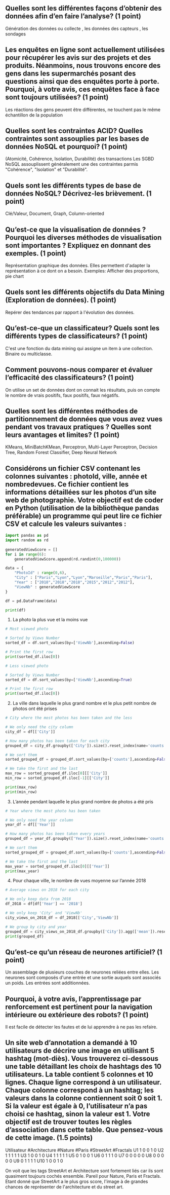## Quelles sont les différentes façons d’obtenir des données afin d’en faire l’analyse? (1 point)

Génération des données ou collecte , les données des capteurs , les sondages 

## Les enquêtes en ligne sont actuellement utilisées pour récupérer les avis sur des projets et des produits. Néanmoins, nous trouvons encore des gens dans les supermarchés posant des questions ainsi que des enquêtes porte à porte. Pourquoi, à votre avis, ces enquêtes face à face sont toujours utilisées? (1 point)

Les réactions des gens peuvent être différentes, ne touchent pas le même échantillon de la population

## Quelles sont les contraintes ACID? Quelles contraintes sont assouplies par les bases de données NoSQL et pourquoi? (1 point)

(Atomicité, Cohérence, Isolation, Durabilité) des transactions
Les SGBD NoSQL assouplissent généralement une des contraintes parmis "Cohérence", "Isolation" et "Durabilité".

## Quels sont les différents types de base de données NoSQL? Décrivez-les brièvement. (1 point)

Clé/Valeur, Document, Graph, Column-oriented

## Qu’est-ce que la visualisation de données ? Pourquoi les diverses méthodes de visualisation sont importantes ? Expliquez en donnant des exemples. (1 point)

Représentation graphique des données.
Elles permettent d'adapter la représentation à ce dont on a besoin.
Exemples: Afficher des proportions, pie chart

## Quels sont les différents objectifs du Data Mining (Exploration de données). (1 point)

Repérer des tendances par rapport à l'évolution des données.

## Qu’est-ce-que un classificateur? Quels sont les différents types de classificateurs? (1 point)

C'est une fonction du data mining qui assigne un item à une collection.
Binaire ou multiclasse.

## Comment pouvons-nous comparer et évaluer l’efficacité des classificateurs? (1 point)

On utilise un set de données dont on connait les résultats, puis on compte le nombre de vrais positifs, faux positifs, faux négatifs.

## Quelles sont les différentes méthodes de partitionnement de données que vous avez vues pendant vos travaux pratiques ? Quelles sont leurs avantages et limites? (1 point)

KMeans, MiniBatchKMean, Perceptron, Multi-Layer Perceptron, Decision Tree, Random Forest Classifier, Deep Neural Network

## Considérons un fichier CSV contenant les colonnes suivantes : photoId, ville, année et nombredevues. Ce fichier contient les informations détaillées sur les photos d’un site web de photographie. Votre objectif est de coder en Python (utilisation de la bibliothèque pandas préférable) un programme qui peut lire ce fichier CSV et calcule les valeurs suivantes :

```py
import pandas as pd
import random as rd
                                                            
generatedViewScore = []
for i in range(6):
    generatedViewScore.append(rd.randint(0,100000))

data = {
    "PhotoId" : range(0,6),
    "City" : ["Paris","Lyon","Lyon","Marseille","Paris","Paris"],
    "Year" : ["2018","2018","2018","2015","2012","2012"],
    "ViewNb" : generatedViewScore
}

df = pd.DataFrame(data)

print(df)

```
1. La photo la plus vue et la moins vue
```py
# Most viewed photo

# Sorted by Views Number
sorted_df = df.sort_values(by=['ViewNb'],ascending=False)

# Print the first row
print(sorted_df.iloc[0])

# Less viewed photo

# Sorted by Views Number
sorted_df = df.sort_values(by=['ViewNb'],ascending=True)

# Print the first row
print(sorted_df.iloc[0])
```

2. La ville dans laquelle le plus grand nombre et le plus petit nombre de photos ont été prises
```py
# City where the most photos has been taken and the less

# We only need the city column
city_df = df[['City']]

# How many photos has been taken for each city
grouped_df = city_df.groupby(['City']).size().reset_index(name='counts')

# We sort them
sorted_grouped_df = grouped_df.sort_values(by=['counts'],ascending=False)

# We take the first and the last
max_row = sorted_grouped_df.iloc[0][['City']]
min_row = sorted_grouped_df.iloc[-1][['City']]

print(max_row)
print(min_row)
```

3. L’année pendant laquelle le plus grand nombre de photos a été pris
```py
# Year where the most photo has been taken

# We only need the year column
year_df = df[['Year']]

# How many photos has been taken every years
grouped_df = year_df.groupby(['Year']).size().reset_index(name='counts')

# We sort them
sorted_grouped_df = grouped_df.sort_values(by=['counts'],ascending=False)

# We take the first and the last
max_year = sorted_grouped_df.iloc[0][['Year']]
print(max_year)
```
4. Pour chaque ville, le nombre de vues moyenne sur l’année 2018
```py
# Average views on 2018 for each city

# We only keep data from 2018
df_2018 = df[df['Year'] == '2018']

# We only keep 'City' and 'ViewNb' 
city_views_on_2018_df = df_2018[['City','ViewNb']]

# We group by city and year
grouped_df = city_views_on_2018_df.groupby(['City']).agg(['mean']).reset_index()
print(grouped_df)
```

## Qu’est-ce qu’un réseau de neurones artificiel? (1 point)

Un assemblage de plusieurs couches de neurones reliées entre elles. Les neurones sont composés d'une entrée et une sortie auquels sont associés un poids. Les entrées sont additionnées.

## Pourquoi, à votre avis, l’apprentissage par renforcement est pertinent pour la navigation intérieure ou extérieure des robots? (1 point)

Il est facile de détecter les fautes et de lui apprendre à ne pas les refaire.

## Un site web d’annotation a demandé à 10 utilisateurs de décrire une image en utilisant 5 hashtag (mot-diès). Vous trouverez ci-dessous une table détaillant les choix de hashtags des 10 utilisateurs. La table contient 5 colonnes et 10 lignes. Chaque ligne correspond à un utilisateur. Chaque colonne correspond à un hashtag; les valeurs dans la colonne contiennent soit 0 soit 1. Si la valeur est égale à 0, l’utilisateur n’a pas choisi ce hashtag, sinon la valeur est 1. Votre objectif est de trouver toutes les règles d’association dans cette table. Que pensez-vous de cette image. (1.5 points)

Utilisateur	#Architecture	#Nature	#Paris	#StreetArt	#Fractals
U1		1		0	0	1		0
U2		1		1	1	1		1
U3		1		0	0	1		0
U4		1		1	1	1		1
U5		0		1	0	0		1
U6		0		1	1	1		0
U7		0		0	0	0		0
U8		0		0	0	0		0
U9		0		1	1	1		1
U10		1		0	0	1		0

On voit que les tags StreetArt et Architecture sont fortement liés car ils sont quasiment toujours cochés ensemble. Pareil pour Nature, Paris et Fractals.
Etant donné que StreetArt a le plus gros score, l'image à de grandes chances de représenter de l'architecture et du street art.
